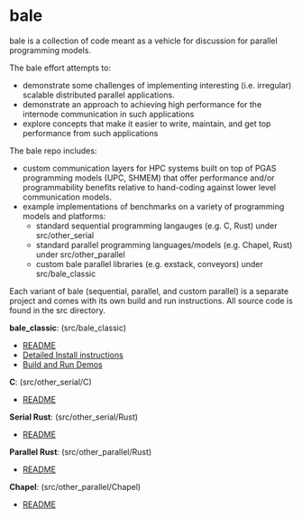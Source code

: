 # bale

bale is a collection of code meant as a vehicle for discussion for parallel programming models.

The bale effort attempts to:

- demonstrate some challenges of implementing interesting (i.e. irregular) scalable distributed parallel applications.
- demonstrate an approach to achieving high performance for the internode communication in such applications
- explore concepts that make it easier to write, maintain, and get top performance from such applications

The bale repo includes:

- custom communication layers for HPC systems built on top of PGAS programming models (UPC, SHMEM) that offer performance
  and/or programmability benefits relative to hand-coding against lower level communication models.
- example implementations of benchmarks on a variety of programming models and platforms:
  - standard sequential programming langauges (e.g. C, Rust) under src/other_serial
  - standard parallel programming languages/models (e.g. Chapel, Rust) under src/other_parallel
  - custom bale parallel libraries (e.g. exstack, conveyors) under src/bale_classic

Each variant of bale (sequential, parallel, and custom parallel) is a separate project and comes with its own build and run instructions. All source code is found in the src directory.

**bale_classic**: (src/bale_classic)

* [README](src/bale_classic/README.md)
* [Detailed Install instructions](src/bale_classic/INSTALL.md)
* [Build and Run Demos](src/bale_classic/DEMO.md)

**C**: (src/other_serial/C)

* [README](src/other_serial/C/README.md)

**Serial Rust**: (src/other_serial/Rust)

* [README](src/other_serial/Rust/README.md)

**Parallel Rust**: (src/other_parallel/Rust)

* [README](src/other_parallel/Rust/README.md)

**Chapel**: (src/other_parallel/Chapel)

* [README](src/other_parallel/Chapel/README.md)


